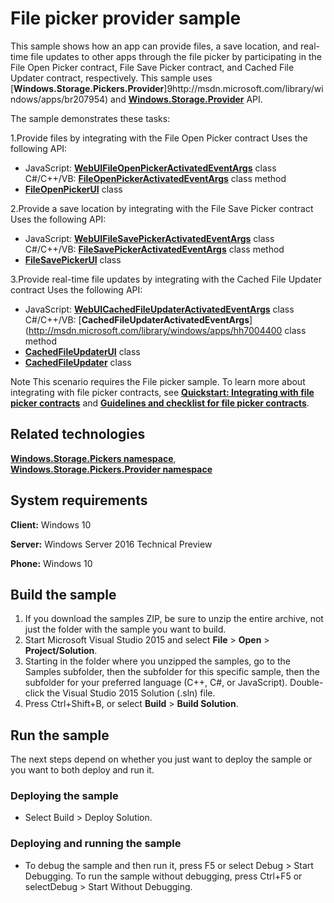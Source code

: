 <!---
  category: FilesFoldersAndLibraries
  samplefwlink: http://go.microsoft.com/fwlink/p/?LinkId=620543&clcid=0x409
--->

# File picker provider sample

This sample shows how an app can provide files, a save location, and real-time file updates to other apps through the file picker by participating in the File Open Picker contract, File Save Picker contract, and Cached File Updater contract, respectively. This sample uses [**Windows.Storage.Pickers.Provider**]9http://msdn.microsoft.com/library/windows/apps/br207954) and [**Windows.Storage.Provider**](http://msdn.microsoft.com/library/windows/apps/hh747812) API. 

The sample demonstrates these tasks:

1.Provide files by integrating with the File Open Picker contract
Uses the following API:

- JavaScript: [**WebUIFileOpenPickerActivatedEventArgs**](http://msdn.microsoft.com/library/windows/apps/hh701800) class
C#/C++/VB: [**FileOpenPickerActivatedEventArgs**](http://msdn.microsoft.com/library/windows/apps/hh700467) class method 
- [**FileOpenPickerUI**](http://msdn.microsoft.com/library/windows/apps/hh738453) class 


2.Provide a save location by integrating with the File Save Picker contract
Uses the following API:

- JavaScript: [**WebUIFileSavePickerActivatedEventArgs**](http://msdn.microsoft.com/library/windows/apps/hh701822) class
C#/C++/VB: [**FileSavePickerActivatedEventArgs**](http://msdn.microsoft.com/library/windows/apps/hh700489) class method 
- [**FileSavePickerUI**](http://msdn.microsoft.com/library/windows/apps/hh738463) class 


3.Provide real-time file updates by integrating with the Cached File Updater contract
Uses the following API:

- JavaScript: [**WebUICachedFileUpdaterActivatedEventArgs**](http://msdn.microsoft.com/library/windows/apps/hh701752) class
C#/C++/VB: [**CachedFileUpdaterActivatedEventArgs**](http://msdn.microsoft.com/library/windows/apps/hh7004400 class method 
- [**CachedFileUpdaterUI**](http://msdn.microsoft.com/library/windows/apps/hh747794) class 
- [**CachedFileUpdater**](http://msdn.microsoft.com/library/windows/apps/hh747793) class 

Note  This scenario requires the  File picker sample.
To learn more about integrating with file picker contracts, see  [**Quickstart: Integrating with file picker contracts**](http://msdn.microsoft.com/library/windows/apps/hh465192) and  [**Guidelines and checklist for file picker contracts**](http://msdn.microsoft.com/library/windows/apps/jj150594).

## Related technologies

[**Windows.Storage.Pickers namespace**](http://msdn.microsoft.com/library/windows/apps/br207928), [**Windows.Storage.Pickers.Provider namespace**](http://msdn.microsoft.com/library/windows/apps/br207954)

## System requirements

**Client:** Windows 10

**Server:** Windows Server 2016 Technical Preview

**Phone:** Windows 10

## Build the sample

1. If you download the samples ZIP, be sure to unzip the entire archive, not just the folder with the sample you want to build. 
2. Start Microsoft Visual Studio 2015 and select **File** \> **Open** \> **Project/Solution**.
3. Starting in the folder where you unzipped the samples, go to the Samples subfolder, then the subfolder for this specific sample, then the subfolder for your preferred language (C++, C#, or JavaScript). Double-click the Visual Studio 2015 Solution (.sln) file.
4. Press Ctrl+Shift+B, or select **Build** \> **Build Solution**.

## Run the sample

The next steps depend on whether you just want to deploy the sample or you want to both deploy and run it.

### Deploying the sample

- Select Build > Deploy Solution. 

### Deploying and running the sample

- To debug the sample and then run it, press F5 or select Debug >  Start Debugging. To run the sample without debugging, press Ctrl+F5 or selectDebug > Start Without Debugging. 

